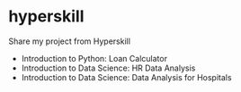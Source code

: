 # hyperskill
Share my project from Hyperskill

- Introduction to Python: Loan Calculator
- Introduction to Data Science: HR Data Analysis
- Introduction to Data Science: Data Analysis for Hospitals

